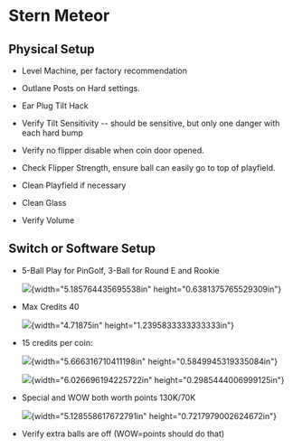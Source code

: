 # Stern Meteor

## Physical Setup

-   Level Machine, per factory recommendation

-   Outlane Posts on Hard settings.

-   Ear Plug Tilt Hack

-   Verify Tilt Sensitivity -- should be sensitive, but only one danger with each hard bump

-   Verify no flipper disable when coin door opened.

-   Check Flipper Strength, ensure ball can easily go to top of playfield.

-   Clean Playfield if necessary

-   Clean Glass

-   Verify Volume

## Switch or Software Setup

-   5-Ball Play for PinGolf, 3-Ball for Round E and Rookie

    ![](media/image1.png){width="5.185764435695538in" height="0.6381375765529309in"}

-   Max Credits 40

    ![](media/image2.png){width="4.71875in" height="1.2395833333333333in"}

-   15 credits per coin:

    ![](media/image3.png){width="5.666316710411198in" height="0.5849945319335084in"}

    ![](media/image4.png){width="6.026696194225722in" height="0.2985444006999125in"}

-   Special and WOW both worth points 130K/70K

    ![](media/image5.png){width="5.128558617672791in" height="0.7217979002624672in"}

-   Verify extra balls are off (WOW=points should do that)
